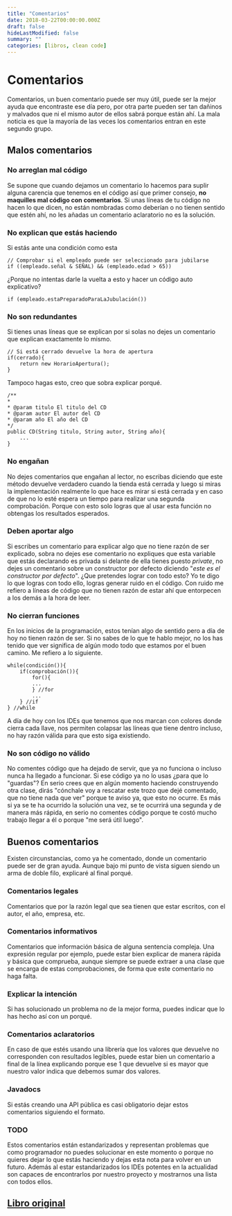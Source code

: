 ```yaml
---
title: "Comentarios"
date: 2018-03-22T00:00:00.000Z
draft: false
hideLastModified: false
summary: ""
categories: [libros, clean code]
---
```


Comentarios
================================================================================

  Comentarios, un buen comentario puede ser muy útil, puede ser la mejor ayuda
  que encontraste ese día pero, por otra parte pueden ser tan dañinos y malvados
  que ni el mismo autor de ellos sabrá porque están ahí. La mala noticia es que
  la mayoría de las veces los comentarios entran en este segundo grupo.

Malos comentarios
--------------------------------------------------------------------------------

### No arreglan mal código

  Se supone que cuando dejamos un comentario lo hacemos para suplir alguna
  carencia que tenemos en el código así que primer consejo, **no maquilles mal
  código con comentarios**. Si unas líneas de tu código no hacen lo que dicen,
  no están nombradas como deberían o no tienen sentido que estén ahí, no les
  añadas un comentario aclaratorio no es la solución.

### No explican que estás haciendo

  Si estás ante una condición como esta

  ``````````````````````````````````````````````````````````````````````````````
  // Comprobar si el empleado puede ser seleccionado para jubilarse
  if ((empleado.señal & SEÑAL) && (empleado.edad > 65))
  ``````````````````````````````````````````````````````````````````````````````

  ¿Porque no intentas darle la vuelta a esto y hacer un código auto explicativo?

  ``````````````````````````````````````````````````````````````````````````````
  if (empleado.estaPreparadoParaLaJubulación())
  ``````````````````````````````````````````````````````````````````````````````

### No son redundantes

  Si tienes unas líneas que se explican por si solas no dejes un comentario que
  explican exactamente lo mismo.

  ``````````````````````````````````````````````````````````````````````````````
  // Si está cerrado devuelve la hora de apertura
  if(cerrado){
      return new HorarioApertura();
  }
  ``````````````````````````````````````````````````````````````````````````````

  Tampoco hagas esto, creo que sobra explicar porqué.

  ``````````````````````````````````````````````````````````````````````````````
  /**
  *
  * @param titulo El titulo del CD
  * @param autor El autor del CD
  * @param año El año del CD
  */
  public CD(String titulo, String autor, String año){
      ...
  }
  ``````````````````````````````````````````````````````````````````````````````

### No engañan

  No dejes comentarios que engañan al lector, no escribas diciendo que este
  método devuelve verdadero cuando la tienda está cerrada y luego si miras la
  implementación realmente lo que hace es mirar si está cerrada y en caso de
  que no lo esté espera un tiempo para realizar una segunda comprobación.
  Porque con esto solo logras que al usar esta función no obtengas los
  resultados esperados.

### Deben aportar algo

  Si escribes un comentario para explicar algo que no tiene razón de ser
  explicado, sobra no dejes ese comentario no expliques que esta variable que
  estás declarando es privada si delante de ella tienes puesto _private_, no
  dejes un comentario sobre un constructor por defecto diciendo "_este es el
  constructor por defecto_". ¿Que pretendes lograr con todo esto? Yo te digo lo
  que logras con todo ello, logras generar ruido en el código. Con ruido me
  refiero a líneas de código que no tienen razón de estar ahí que entorpecen a
  los demás a la hora de leer.
  
### No cierran funciones

  En los inicios de la programación, estos tenían algo de sentido pero a día de
  hoy no tienen razón de ser. Si no sabes de lo que te hablo mejor, no los has
  tenido que ver significa de algún modo todo que estamos por el buen camino. Me
  refiero a lo siguiente.

  ``````````````````````````````````````````````````````````````````````````````
  while(condición()){
      if(comprobación()){
          for(){
          ...
          } //for
          ...
      } //if
  } //while
  ``````````````````````````````````````````````````````````````````````````````

  A día de hoy con los IDEs que tenemos que nos marcan con colores donde cierra
  cada llave, nos permiten colapsar las líneas que tiene dentro incluso, no hay
  razón válida para que esto siga existiendo.

### No son código no válido

  No comentes código que ha dejado de servir, que ya no funciona o incluso nunca
  ha llegado a funcionar. Si ese código ya no lo usas ¿para que lo "guardas"? En
  serio crees que en algún momento haciendo construyendo otra clase, dirás
  "cónchale voy a rescatar este trozo que dejé comentado, que no tiene nada que
  ver" porque te aviso ya, que esto no ocurre. Es más si ya se te ha ocurrido la
  solución una vez, se te ocurrirá una segunda y de manera más rápida, en serio
  no comentes código porque te costó mucho trabajo llegar a él o porque "me será
  útil luego".

Buenos comentarios
--------------------------------------------------------------------------------

  Existen circunstancias, como ya he comentado, donde un comentario puede ser de
  gran ayuda. Aunque bajo mi punto de vista siguen siendo un arma de doble filo,
  explicaré al final porqué.

### Comentarios legales

  Comentarios que por la razón legal que sea tienen que estar escritos, con el
  autor, el año, empresa, etc.

### Comentarios informativos

  Comentarios que información básica de alguna sentencia compleja. Una expresión
  regular por ejemplo, puede estar bien explicar de manera rápida y básica que
  comprueba, aunque siempre se puede extraer a una clase que se encarga de estas
  comprobaciones, de forma que este comentario no haga falta.

### Explicar la intención

  Si has solucionado un problema no de la mejor forma, puedes indicar que lo has
  hecho así con un porqué.

### Comentarios aclaratorios

  En caso de que estés usando una librería que los valores que devuelve no
  corresponden con resultados legibles, puede estar bien un comentario a final
  de la línea explicando porque ese 1 que devuelve si es mayor que nuestro valor
  indica que debemos sumar dos valores.

### Javadocs

  Si estás creando una API pública es casi obligatorio dejar estos comentarios
  siguiendo el formato.

### TODO

  Estos comentarios están estandarizados y representan problemas que como
  programador no puedes solucionar en este momento o porque no quieres dejar lo
  que estás haciendo y dejas esta nota para volver en un futuro. Además al estar
  estandarizados los IDEs potentes en la actualidad son capaces de encontrarlos
  por nuestro proyecto y mostrarnos una lista con todos ellos.

[Libro original]
--------------------------------------------------------------------------------

[Libro original]: https://leer.amazon.es/kp/embed?asin=B001GSTOAM&preview=newtab&linkCode=kpe&ref_=cm_sw_r_kb_dp_bopYAb3Y71AX3&tag=5413
